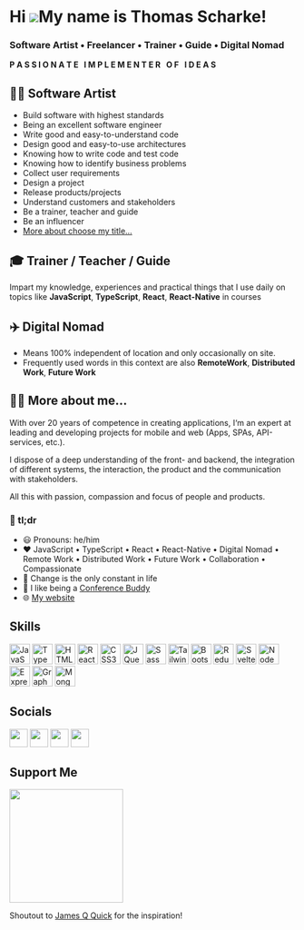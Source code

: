 # Hi ![](https://user-images.githubusercontent.com/18350557/176309783-0785949b-9127-417c-8b55-ab5a4333674e.gif)My name is Thomas Scharke!

### Software Artist • Freelancer • Trainer • Guide • Digital Nomad
<b>P A S S I O N A T E&nbsp;&nbsp;&nbsp;I M P L E M E N T E R&nbsp;&nbsp;&nbsp;O F&nbsp;&nbsp;&nbsp;I D E A S</b>

## 🧑‍🎨 Software Artist
* Build software with highest standards 
* Being an excellent software engineer
* Write good and easy-to-understand code
* Design good and easy-to-use architectures
* Knowing how to write code and test code
* Knowing how to identify business problems
* Collect user requirements
* Design a project
* Release products/projects
* Understand customers and stakeholders
* Be a trainer, teacher and guide
* Be an influencer
* [More about choose my title…](https://bit.ly/softwareArtist)

## 🎓 Trainer / Teacher / Guide
Impart my knowledge, experiences and practical things that I use daily on topics like **JavaScript**, **TypeScript**, **React**, **React-Native** in courses

## ✈️ Digital Nomad
* Means 100% independent of location and only occasionally on site.
* Frequently used words in this context are also **RemoteWork**, **Distributed Work**, **Future Work**

## 🦸‍♂️ More about me…
With over 20 years of competence in creating applications, I‘m an expert at leading and developing projects for mobile and web (Apps, SPAs, API-services, etc.).

I dispose of a deep understanding of the front- and backend, the integration of different systems, the interaction, the product and the communication with stakeholders.

All this with passion, compassion and focus of people and products.

### 🦑 tl;dr
* 😃 Pronouns: he/him
* ❤️ JavaScript • TypeScript • React • React-Native • Digital Nomad • Remote Work • Distributed Work • Future Work • Collaboration • Compassionate
* 📝 Change is the only constant in life
* 🐶 I like being a [Conference Buddy](https://www.conferencebuddy.io)
* 🌐 [My website](https://thomas-scharke.de)

## Skills
<p align="left"> <a href="https://developer.mozilla.org/en-US/docs/Web/JavaScript" target="_blank" rel="noreferrer"><img src="https://raw.githubusercontent.com/danielcranney/readme-generator/main/public/icons/skills/javascript-colored.svg" width="36" height="36" alt="JavaScript" /></a> <a href="https://www.typescriptlang.org/" target="_blank" rel="noreferrer"><img src="https://raw.githubusercontent.com/danielcranney/readme-generator/main/public/icons/skills/typescript-colored.svg" width="36" height="36" alt="TypeScript" /></a> <a href="https://developer.mozilla.org/en-US/docs/Glossary/HTML5" target="_blank" rel="noreferrer"><img src="https://raw.githubusercontent.com/danielcranney/readme-generator/main/public/icons/skills/html5-colored.svg" width="36" height="36" alt="HTML5" /></a> <a href="https://reactjs.org/" target="_blank" rel="noreferrer"><img src="https://raw.githubusercontent.com/danielcranney/readme-generator/main/public/icons/skills/react-colored.svg" width="36" height="36" alt="React" /></a> <a href="https://www.w3.org/TR/CSS/#css" target="_blank" rel="noreferrer"><img src="https://raw.githubusercontent.com/danielcranney/readme-generator/main/public/icons/skills/css3-colored.svg" width="36" height="36" alt="CSS3" /></a> <a href="https://jquery.com/" target="_blank" rel="noreferrer"><img src="https://raw.githubusercontent.com/danielcranney/readme-generator/main/public/icons/skills/jquery-colored.svg" width="36" height="36" alt="JQuery" /></a> <a href="https://sass-lang.com/" target="_blank" rel="noreferrer"><img src="https://raw.githubusercontent.com/danielcranney/readme-generator/main/public/icons/skills/sass-colored.svg" width="36" height="36" alt="Sass" /></a> <a href="https://tailwindcss.com/" target="_blank" rel="noreferrer"><img src="https://raw.githubusercontent.com/danielcranney/readme-generator/main/public/icons/skills/tailwindcss-colored.svg" width="36" height="36" alt="TailwindCSS" /></a> <a href="https://getbootstrap.com/" target="_blank" rel="noreferrer"><img src="https://raw.githubusercontent.com/danielcranney/readme-generator/main/public/icons/skills/bootstrap-colored.svg" width="36" height="36" alt="Bootstrap" /></a> <a href="https://redux.js.org/" target="_blank" rel="noreferrer"><img src="https://raw.githubusercontent.com/danielcranney/readme-generator/main/public/icons/skills/redux-colored.svg" width="36" height="36" alt="Redux" /></a> <a href="https://svelte.dev/" target="_blank" rel="noreferrer"><img src="https://raw.githubusercontent.com/danielcranney/readme-generator/main/public/icons/skills/svelte-colored.svg" width="36" height="36" alt="Svelte" /></a> <a href="https://nodejs.org/en/" target="_blank" rel="noreferrer"><img src="https://raw.githubusercontent.com/danielcranney/readme-generator/main/public/icons/skills/nodejs-colored.svg" width="36" height="36" alt="NodeJS" /></a> <a href="https://expressjs.com/" target="_blank" rel="noreferrer"><img src="https://raw.githubusercontent.com/danielcranney/readme-generator/main/public/icons/skills/express-colored.svg" width="36" height="36" alt="Express" /></a> <a href="https://graphql.org/" target="_blank" rel="noreferrer"><img src="https://raw.githubusercontent.com/danielcranney/readme-generator/main/public/icons/skills/graphql-colored.svg" width="36" height="36" alt="GraphQL" /></a> <a href="https://www.mongodb.com/" target="_blank" rel="noreferrer"><img src="https://raw.githubusercontent.com/danielcranney/readme-generator/main/public/icons/skills/mongodb-colored.svg" width="36" height="36" alt="MongoDB" /></a> </p>

## Socials 
<p align="left"> <a href="https://www.dev.to/tscharke" target="_blank" rel="noreferrer"><img src="https://raw.githubusercontent.com/danielcranney/readme-generator/main/public/icons/socials/devdotto.svg" width="32" height="32" /></a> <a href="https://www.github.com/tscharke" target="_blank" rel="noreferrer"><img src="https://raw.githubusercontent.com/danielcranney/readme-generator/main/public/icons/socials/github.svg" width="32" height="32" /></a> <a href="https://www.linkedin.com/in/tscharke" target="_blank" rel="noreferrer"><img src="https://raw.githubusercontent.com/danielcranney/readme-generator/main/public/icons/socials/linkedin.svg" width="32" height="32" /></a> <a href="https://www.twitter.com/t_scharke" target="_blank" rel="noreferrer"><img src="https://raw.githubusercontent.com/danielcranney/readme-generator/main/public/icons/socials/twitter.svg" width="32" height="32" /></a></p>

## Support Me
<a href="https://www.buymeacoffee.com/tscharke"><img src="https://cdn.buymeacoffee.com/buttons/v2/default-yellow.png" width="200" /></a>

Shoutout to [James Q Quick](https://github.com/jamesqquick) for the inspiration!
